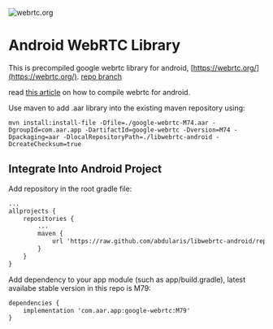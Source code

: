 ![webrtc.org](https://www.gstatic.com/devrel-devsite/prod/v35095b53655653106712feb44f96c6929ce012ae38486ad7db1de265cbd9b7ec/webrtc/images/lockup.svg)
# Android WebRTC Library

This is precompiled google webrtc library for android, [https://webrtc.org/](https://webrtc.org/).
[repo branch](https://github.com/abdularis/libwebrtc-android/tree/repo)

read [this article](https://medium.com/@abdularis/how-to-compile-native-webrtc-from-source-for-android-d0bac8e4c933) on how to compile webrtc for android.

Use maven to add .aar library into the existing maven repository using:
```
mvn install:install-file -Dfile=./google-webrtc-M74.aar -DgroupId=com.aar.app -DartifactId=google-webrtc -Dversion=M74 -Dpackaging=aar -DlocalRepositoryPath=./libwebrtc-android -DcreateChecksum=true
```

## Integrate Into Android Project
Add repository in the root gradle file:
```xml
...
allprojects {
    repositories {
        ...
        maven {
            url 'https://raw.github.com/abdularis/libwebrtc-android/repo/'
        }
    }
}
```

Add dependency to your app module (such as app/build.gradle), latest availabe stable version in this repo is M79:
```xml
dependencies {
    implementation 'com.aar.app:google-webrtc:M79'
}
```
